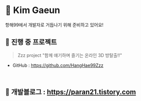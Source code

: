 # 🚀 Kim Gaeun
항해99에서 개발자로 거듭나기 위해 준비하고 있어요!
<br>

## 🍄 진행 중 프로젝트
> Zzz project "함께 얘기하며 즐기는 온라인 3D 방탈출!!"
- GitHub : https://github.com/HangHae99Zzz
<br>

## 💬 개발블로그 : https://paran21.tistory.com
<br>
